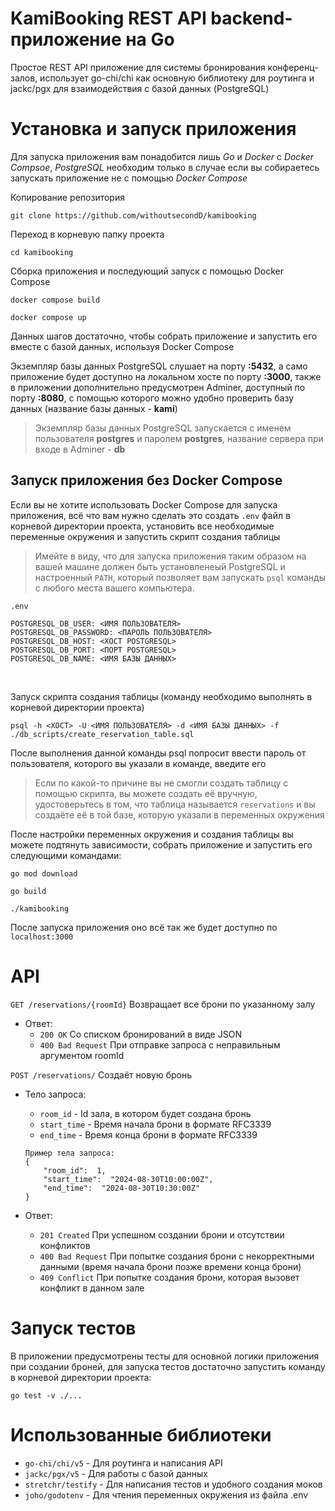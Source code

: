 
# KamiBooking REST API backend-приложение на Go

Простое REST API приложение для системы бронирования конференц-залов, использует go-chi/chi как основную библиотеку для роутинга и jackc/pgx для взаимодействия с базой данных (PostgreSQL)<br>

# Установка и запуск приложения
Для запуска приложения вам понадобится лишь *Go* и *Docker* с *Docker Compsoe*, *PostgreSQL* необходим только в случае если вы собираетесь запускать приложение не с помощью *Docker Compose*

Копирование репозитория
```
git clone https://github.com/withoutsecondD/kamibooking
```

Переход в корневую папку проекта
```
cd kamibooking
```
Сборка приложения и последующий запуск с помощью Docker Compose
```
docker compose build
```
```
docker compose up
```

Данных шагов достаточно, чтобы собрать приложение и запустить его вместе с базой данных, используя Docker Compose

Экземпляр базы данных PostgreSQL слушает на порту <b>:5432</b>, а само приложение будет доступно на локальном хосте по порту <b>:3000</b>, также в приложении дополнительно предусмотрен Adminer, доступный по порту **:8080**, с помощью которого можно удобно проверить базу данных (название базы данных - **kami**)

> Экземпляр базы данных PostgreSQL запускается с именем пользователя **postgres** и паролем **postgres**, название сервера при входе в Adminer - **db**

## Запуск приложения без Docker Compose
Если вы не хотите использовать Docker Compose для запуска приложения, всё что вам нужно сделать это создать `.env` файл в корневой директории проекта, установить все необходимые переменные окружения и запустить скрипт создания таблицы
> Имейте в виду, что для запуска приложения таким образом на вашей машине должен быть установленеый PostgreSQL и настроенный `PATH`, который позволяет вам запускать `psql` команды с любого места вашего компьютера.

`.env`
```
POSTGRESQL_DB_USER: <ИМЯ ПОЛЬЗОВАТЕЛЯ>
POSTGRESQL_DB_PASSWORD: <ПАРОЛЬ ПОЛЬЗОВАТЕЛЯ>
POSTGRESQL_DB_HOST: <ХОСТ POSTGRESQL>
POSTGRESQL_DB_PORT: <ПОРТ POSTGRESQL>
POSTGRESQL_DB_NAME: <ИМЯ БАЗЫ ДАННЫХ>
```
<br>

Запуск скрипта создания таблицы (команду необходимо выполнять в корневой директории проекта)
```
psql -h <ХОСТ> -U <ИМЯ ПОЛЬЗОВАТЕЛЯ> -d <ИМЯ БАЗЫ ДАННЫХ> -f ./db_scripts/create_reservation_table.sql
```
После выполнения данной команды psql попросит ввести пароль от пользователя, которого вы указали в команде, введите его
>Если по какой-то причине вы не смогли создать таблицу с помощью скрипта, вы можете создать её вручную, удостоверьтесь в том, что таблица называется `reservations` и вы создаёте её в той базе, которую указали в переменных окружения

После настройки переменных окружения и создания таблицы вы можете подтянуть зависимости, собрать приложение и запустить его следующими командами:
```
go mod download
```
```
go build
```
```
./kamibooking
```
После запуска приложения оно всё так же будет доступно по `localhost:3000`

# API

`GET /reservations/{roomId}`
Возвращает все брони по указанному залу

- Ответ:
  - `200 OK` Со списком бронирований в виде JSON
  - `400 Bad Request` При отправке запроса с неправильным аргументом roomId

`POST /reservations/`
Создаёт новую бронь

- Тело запроса:
  - `room_id` - Id зала, в котором будет создана бронь
  - `start_time` - Время начала брони в формате RFC3339
  - `end_time` - Время конца брони в формате RFC3339
  ```
  Пример тела запроса:
  {
      "room_id":  1,
      "start_time":  "2024-08-30T10:00:00Z",
      "end_time":  "2024-08-30T10:30:00Z"
  }
  ```

- Ответ:
  - `201 Created` При успешном создании брони и отсутствии конфликтов
  - `400 Bad Request` При попытке создания брони с некорректными данными (время начала брони позже времени конца брони)
  - `409 Conflict` При попытке создания брони, которая вызовет конфликт в данном зале

# Запуск тестов
В приложении предусмотрены тесты для основной логики приложения при создании броней, для запуска тестов достаточно запустить команду в корневой директории проекта:
```
go test -v ./...
```

# Использованные библиотеки

- `go-chi/chi/v5` - Для роутинга и написания API
- `jackc/pgx/v5` - Для работы с базой данных
- `stretchr/testify` - Для написания тестов и удобного создания моков
- `joho/godotenv` - Для чтения переменных окружения из файла .env
